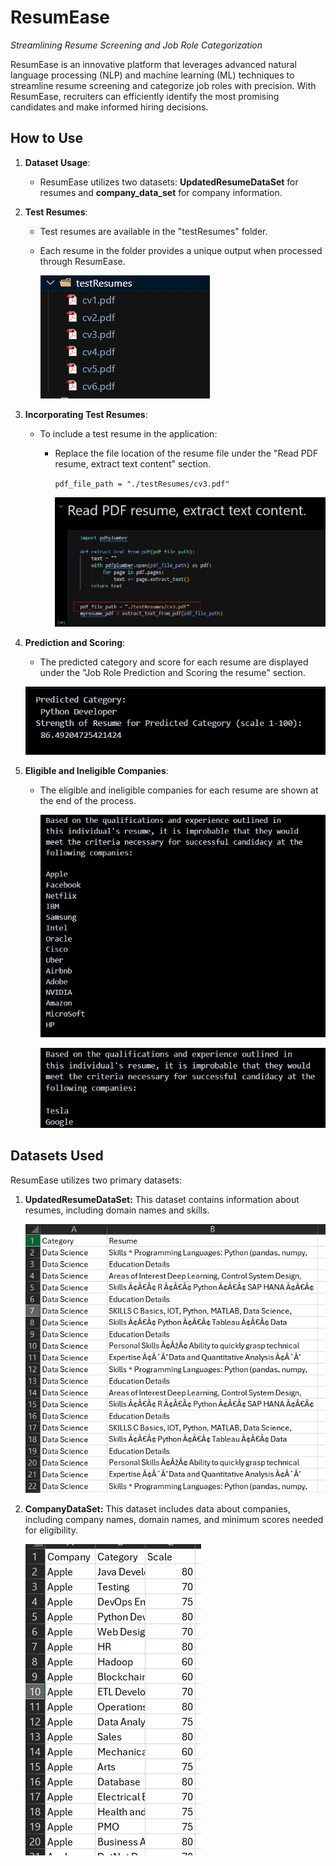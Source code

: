 # ResumEase
_Streamlining Resume Screening and Job Role Categorization_

ResumEase is an innovative platform that leverages advanced natural language processing (NLP) and machine learning (ML) techniques to streamline resume screening and categorize job roles with precision. With ResumEase, recruiters can efficiently identify the most promising candidates and make informed hiring decisions.

## How to Use

1. **Dataset Usage**:
   - ResumEase utilizes two datasets: **UpdatedResumeDataSet** for resumes and **company_data_set** for company information.

2. **Test Resumes**:
   - Test resumes are available in the "testResumes" folder.
   - Each resume in the folder provides a unique output when processed through ResumEase.

     ![alt text](md_img_ignore/test_resumes.png)

3. **Incorporating Test Resumes**:
   - To include a test resume in the application:
     - Replace the file location of the resume file under the "Read PDF resume, extract text content" section.

         `pdf_file_path = "./testResumes/cv3.pdf"`

         ![alt text](md_img_ignore/incorporating_test_resumes.png)

4. **Prediction and Scoring**:
   - The predicted category and score for each resume are displayed under the "Job Role Prediction and Scoring the resume" section.

   ![alt text](md_img_ignore/pred_score.png)

5. **Eligible and Ineligible Companies**:
   - The eligible and ineligible companies for each resume are shown at the end of the process.

      ![alt text](md_img_ignore/elg_comp.png)

      ![alt text](md_img_ignore/inelg_comp.png)


## Datasets Used

ResumEase utilizes two primary datasets:

1. **UpdatedResumeDataSet:** This dataset contains information about resumes, including domain names and skills.

   ![alt text](md_img_ignore/dataset_1.png)

2. **CompanyDataSet:** This dataset includes data about companies, including company names, domain names, and minimum scores needed for eligibility.

   ![alt text](md_img_ignore/dataset_2.png)
